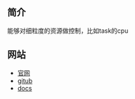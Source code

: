 
## 简介

能够对细粒度的资源做控制，比如task的cpu


## 网站

- [官网](https://www.ray.io/)
- [gitub](https://github.com/ray-project/ray)
- [docs](https://github.com/ray-project/tutorial)